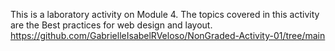 This is a laboratory activity on Module 4.
The topics covered in this activity are the Best practices for web design and layout.
https://github.com/GabrielleIsabelRVeloso/NonGraded-Activity-01/tree/main
